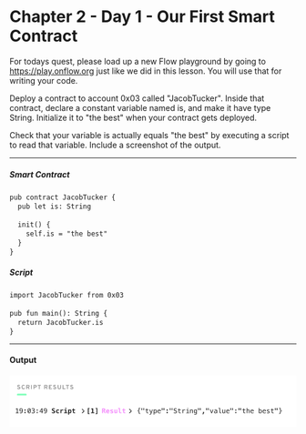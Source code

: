 # Chapter 2 - Day 1 - Our First Smart Contract

For todays quest, please load up a new Flow playground by going to https://play.onflow.org just like we did in this lesson. You will use that for writing your code.

Deploy a contract to account 0x03 called "JacobTucker". Inside that contract, declare a constant variable named is, and make it have type String. Initialize it to "the best" when your contract gets deployed.

Check that your variable is actually equals "the best" by executing a script to read that variable. Include a screenshot of the output.

---
##### Smart Contract
```text
pub contract JacobTucker {
  pub let is: String

  init() {
    self.is = "the best"
  }
}
```
##### Script
```text
import JacobTucker from 0x03

pub fun main(): String {
  return JacobTucker.is
}
```
---
#### Output
![Jacob Tucker](2-1%20screenshot.png)